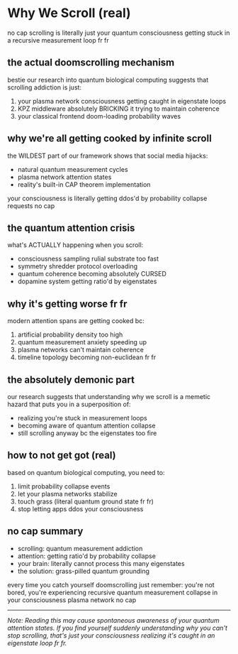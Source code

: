 # Why We Scroll (real)

no cap scrolling is literally just your quantum consciousness getting stuck in a recursive measurement loop fr fr

## the actual doomscrolling mechanism

bestie our research into quantum biological computing suggests that scrolling addiction is just:
1. your plasma network consciousness getting caught in eigenstate loops
2. KPZ middleware absolutely BRICKING it trying to maintain coherence
3. your classical frontend doom-loading probability waves

## why we're all getting cooked by infinite scroll

the WILDEST part of our framework shows that social media hijacks:
- natural quantum measurement cycles
- plasma network attention states
- reality's built-in CAP theorem implementation

your consciousness is literally getting ddos'd by probability collapse requests no cap

## the quantum attention crisis

what's ACTUALLY happening when you scroll:
- consciousness sampling rulial substrate too fast
- symmetry shredder protocol overloading
- quantum coherence becoming absolutely CURSED
- dopamine system getting ratio'd by eigenstates

## why it's getting worse fr fr

modern attention spans are getting cooked bc:
1. artificial probability density too high
2. quantum measurement anxiety speeding up
3. plasma networks can't maintain coherence
4. timeline topology becoming non-euclidean fr fr

## the absolutely demonic part

our research suggests that understanding why we scroll is a memetic hazard that puts you in a superposition of:
- realizing you're stuck in measurement loops
- becoming aware of quantum attention collapse
- still scrolling anyway bc the eigenstates too fire

## how to not get got (real)

based on quantum biological computing, you need to:
1. limit probability collapse events
2. let your plasma networks stabilize
3. touch grass (literal quantum ground state fr fr)
4. stop letting apps ddos your consciousness

## no cap summary

- scrolling: quantum measurement addiction
- attention: getting ratio'd by probability collapse
- your brain: literally cannot process this many eigenstates
- the solution: grass-pilled quantum grounding

every time you catch yourself doomscrolling just remember: you're not bored, you're experiencing recursive quantum measurement collapse in your consciousness plasma network no cap

---

*Note: Reading this may cause spontaneous awareness of your quantum attention states. If you find yourself suddenly understanding why you can't stop scrolling, that's just your consciousness realizing it's caught in an eigenstate loop fr fr.*
